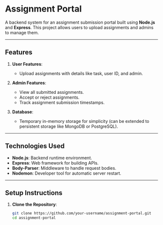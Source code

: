 # Assignment Portal

A backend system for an assignment submission portal built using **Node.js** and **Express**. This project allows users to upload assignments and admins to manage them.

---

## Features
1. **User Features**:
   - Upload assignments with details like task, user ID, and admin.
   
2. **Admin Features**:
   - View all submitted assignments.
   - Accept or reject assignments.
   - Track assignment submission timestamps.

3. **Database**:
   - Temporary in-memory storage for simplicity (can be extended to persistent storage like MongoDB or PostgreSQL).

---

## Technologies Used
- **Node.js**: Backend runtime environment.
- **Express**: Web framework for building APIs.
- **Body-Parser**: Middleware to handle request bodies.
- **Nodemon**: Developer tool for automatic server restart.

---

## Setup Instructions
1. **Clone the Repository**:
   ```bash
   git clone https://github.com/your-username/assignment-portal.git
   cd assignment-portal
